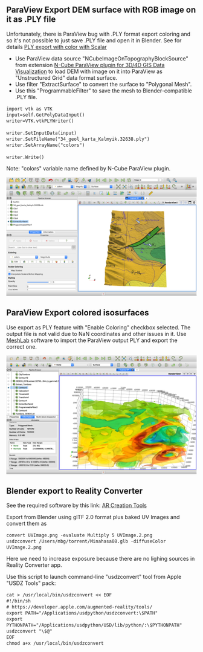## ParaView Export DEM surface with RGB image on it as .PLY file

Unfortunately, there is ParaView bug with .PLY format export coloring and so it's not possible to just save .PLY file and open it in Blender. See for details [PLY export with color with Scalar](https://discourse.paraview.org/t/ply-export-with-color-with-scalar/1804/21)

* Use ParaView data source "NCubeImageOnTopographyBlockSource" from extension [N-Cube ParaView plugin for 3D/4D GIS Data Visualization](https://github.com/mobigroup/ParaView-plugins)
to load DEM with image on it into ParaView as "Unstructured Grid" data format surface.
* Use filter "ExtractSurface" to convert the surface to "Polygonal Mesh".
* Use this "ProgrammableFilter" to save the mesh to Blender-compatible .PLY file.
```
import vtk as VTK
input=self.GetPolyDataInput()
writer=VTK.vtkPLYWriter()

writer.SetInputData(input)
writer.SetFileName("34_geol_karta_Kalmyik.32638.ply")
writer.SetArrayName("colors")

writer.Write()
```
Note: "colors" variable name defined by N-Cube ParaView plugin.

![](ParaView_export_ply.png)

## ParaView Export colored isosurfaces

Use export as PLY feature with "Enable Coloring" checkbox selected. The output file is not valid due to NaN coordinates and other issues in it. Use [MeshLab](https://www.meshlab.net/) software to import the ParaView output PLY and export the correct one.

![](ParaView_export_ply2.png)

## Blender export to Reality Converter

See the required software by this link: [AR Creation Tools](https://developer.apple.com/augmented-reality/tools/)

Export from Blender using glTF 2.0 format plus baked UV Images and convert them as
```
convert UVImage.png -evaluate Multiply 5 UVImage.2.png
usdzconvert /Users/mbg/torrent/Minahasa08.glb -diffuseColor UVImage.2.png
```
Here we need to increase exposure because there are no lighing sources in Reality Converter app.

Use this script to launch command-line "usdzconvert" tool from Apple "USDZ Tools" pack:
```
cat > /usr/local/bin/usdzconvert << EOF
#!/bin/sh
# https://developer.apple.com/augmented-reality/tools/
export PATH="/Applications/usdpython/usdzconvert:\$PATH"
export PYTHONPATH="/Applications/usdpython/USD/lib/python/:\$PYTHONPATH"
usdzconvert "\$@"
EOF
chmod a+x /usr/local/bin/usdzconvert
```
